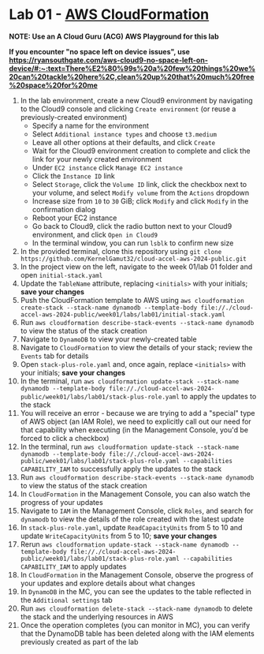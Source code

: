 # Lab 01 - [AWS CloudFormation](https://beabetterdev.com/2020/12/06/aws-cloudformation-tutorial/)

**NOTE: Use an A Cloud Guru (ACG) AWS Playground for this lab**

**If you encounter "no space left on device issues", use https://ryansouthgate.com/aws-cloud9-no-space-left-on-device/#:~:text=There%E2%80%99s%20a%20few%20things%20we%20can%20tackle%20here%2C,clean%20up%20that%20much%20free%20space%20for%20me**

1. In the lab environment, create a new Cloud9 environment by navigating to the Cloud9 console and clicking `Create environment` (or reuse a previously-created environment)
    - Specify a name for the environment
    - Select `Additional instance types` and choose `t3.medium`
    - Leave all other options at their defaults, and click `Create`
    - Wait for the Cloud9 environment creation to complete and click the link for your newly created environment
    - Under `EC2 instance` click `Manage EC2 instance`
    - Click the `Instance ID` link
    - Select `Storage`, click the `Volume ID` link, click the checkbox next to your volume, and select `Modify volume` from the `Actions` dropdown
    - Increase size from `10` to `30` GiB; click `Modify` and click `Modify` in the confirmation dialog
    - Reboot your EC2 instance
    - Go back to Cloud9, click the radio button next to your Cloud9 environment, and click `Open in Cloud9`
    - In the terminal window, you can run `lsblk` to confirm new size
1. In the provided terminal, clone this repository using `git clone https://github.com/KernelGamut32/cloud-accel-aws-2024-public.git`
1. In the project view on the left, navigate to the week 01/lab 01 folder and open `initial-stack.yaml`
1. Update the `TableName` attribute, replacing `<initials>` with your initials; **save your changes**
1. Push the CloudFormation template to AWS using `aws cloudformation create-stack --stack-name dynamodb --template-body file://./cloud-accel-aws-2024-public/week01/labs/lab01/initial-stack.yaml`
1. Run `aws cloudformation describe-stack-events --stack-name dynamodb` to view the status of the stack creation
1. Navigate to `DynamoDB` to view your newly-created table
1. Navigate to `CloudFormation` to view the details of your stack; review the `Events` tab for details
1. Open `stack-plus-role.yaml` and, once again, replace `<initials>` with your initials; **save your changes**
1. In the terminal, run `aws cloudformation update-stack --stack-name dynamodb --template-body file://./cloud-accel-aws-2024-public/week01/labs/lab01/stack-plus-role.yaml` to apply the updates to the stack
1. You will receive an error - because we are trying to add a "special" type of AWS object (an IAM Role), we need to explicitly call out our need for that capability when executing (in the Management Console, you'd be forced to click a checkbox)
1. In the terminal, run `aws cloudformation update-stack --stack-name dynamodb --template-body file://./cloud-accel-aws-2024-public/week01/labs/lab01/stack-plus-role.yaml --capabilities CAPABILITY_IAM` to successfully apply the updates to the stack
1. Run `aws cloudformation describe-stack-events --stack-name dynamodb` to view the status of the stack creation
1. In `CloudFormation` in the Management Console, you can also watch the progress of your updates
1. Navigate to `IAM` in the Management Console, click `Roles`, and search for `dynamodb` to view the details of the role created with the latest update
1. In `stack-plus-role.yaml`, update `ReadCapacityUnits` from 5 to 10 and update `WriteCapacityUnits` from 5 to 10; **save your changes**
1. Rerun `aws cloudformation update-stack --stack-name dynamodb --template-body file://./cloud-accel-aws-2024-public/week01/labs/lab01/stack-plus-role.yaml --capabilities CAPABILITY_IAM` to apply updates
1. In `CloudFormation` in the Management Console, observe the progress of your updates and explore details about what changes
1. In `DynamoDB` in the MC, you can see the updates to the table reflected in the `Additional settings` tab
1. Run `aws cloudformation delete-stack --stack-name dynamodb` to delete the stack and the underlying resources in AWS
1. Once the operation completes (you can monitor in MC), you can verify that the DynamoDB table has been deleted along with the IAM elements previously created as part of the lab
